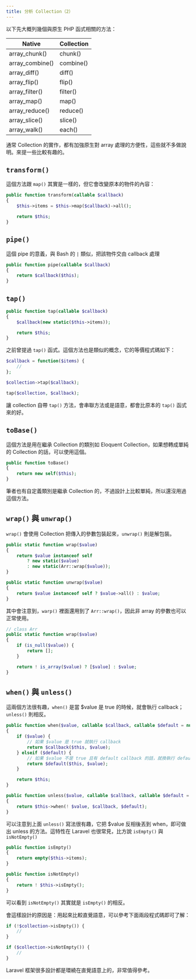 ```yaml
---
title: 分析 Collection（2）
---
```


以下先大概列幾個與原生 PHP 函式相關的方法：

| Native | Collection |
|---|---|
| array_chunk() | chunk() |
| array_combine() | combine() |
| array_diff() | diff() |
| array_flip() | flip() |
| array_filter() | filter() |
| array_map() | map() |
| array_reduce() | reduce() |
| array_slice() | slice() |
| array_walk() | each() |
 
通常 Collection 的實作，都有加強原生對 array 處理的方便性，這些就不多做說明。來提一些比較有趣的。

## `transform()`

這個方法跟 `map()` 其實是一樣的，但它會改變原本的物件的內容：

```php
public function transform(callable $callback)
{
    $this->items = $this->map($callback)->all();

    return $this;
}
```

## `pipe()`

這個 pipe 的意義，與 Bash 的 `|` 類似，把該物件交由 callback 處理

```php
public function pipe(callable $callback)
{
    return $callback($this);
}
```

## `tap()`

```php
public function tap(callable $callback)
{
    $callback(new static($this->items));

    return $this;
}
```

之前曾提過 `tap()` 函式。這個方法也是類似的概念，它的等價程式碼如下：

```php
$callback = function($items) {
    //
};

$collection->tap($callback);

tap($collection, $callback);
```

讓 collection 自帶 `tap()` 方法，會串聯方法或是語意，都會比原本的 `tap()` 函式來的好。

## `toBase()`

這個方法是用在繼承 Collection 的類別如 Eloquent Collection，如果想轉成單純的 Collection 的話，可以使用這個。

```php
public function toBase()
{
    return new self($this);
}
```

筆者也有自定義類別是繼承 Collection 的，不過設計上比較單純，所以還沒用過這個方法。

## `wrap()` 與 `unwrap()`

`wrap()` 會使用 Collection 把傳入的參數包裝起來，`unwrap()` 則是解包裝。

```php
public static function wrap($value)
{
    return $value instanceof self
        ? new static($value)
        : new static(Arr::wrap($value));
}

public static function unwrap($value)
{
    return $value instanceof self ? $value->all() : $value;
}
```

其中會注意到，`warp()` 裡面還用到了 `Arr::wrap()`，因此非 array 的參數也可以正常使用。

```php
// class Arr
public static function wrap($value)
{
    if (is_null($value)) {
        return [];
    }

    return ! is_array($value) ? [$value] : $value;
}
```

## `when()` 與 `unless()`

這兩個方法很有趣，`when()` 是當 $value 是 true 的時候，就會執行 callback；`unless()` 則相反。

```php
public function when($value, callable $callback, callable $default = null)
{
    if ($value) {
        // 如果 $value 是 true 就執行 callback
        return $callback($this, $value);
    } elseif ($default) {
        // 如果 $value 不是 true 且有 default callback 的話，就換執行 default callback 
        return $default($this, $value);
    }

    return $this;
}

public function unless($value, callable $callback, callable $default = null)
{
    return $this->when(! $value, $callback, $default);
}
```

可以注意到上面 `unless()` 寫法很有趣，它把 $value 反相後丟到 when，即可做出 unless 的方法。這特性在 Laravel 也很常見，比方說 `isEmpty()` 與 `isNotEmpty()`

```php
public function isEmpty()
{
    return empty($this->items);
}

public function isNotEmpty()
{
    return ! $this->isEmpty();
}
```

可以看到 `isNotEmpty()` 其實就是 `isEmpty()` 的相反。

會這樣設計的原因是：用起來比較直覺語意，可以參考下面兩段程式碼即可了解：

```php
if (!$collection->isEmpty()) {
    //
}

if ($collection->isNotEmpty()) {
    //
}
```

Laravel 框架很多設計都是環繞在直覺語意上的，非常值得參考。
